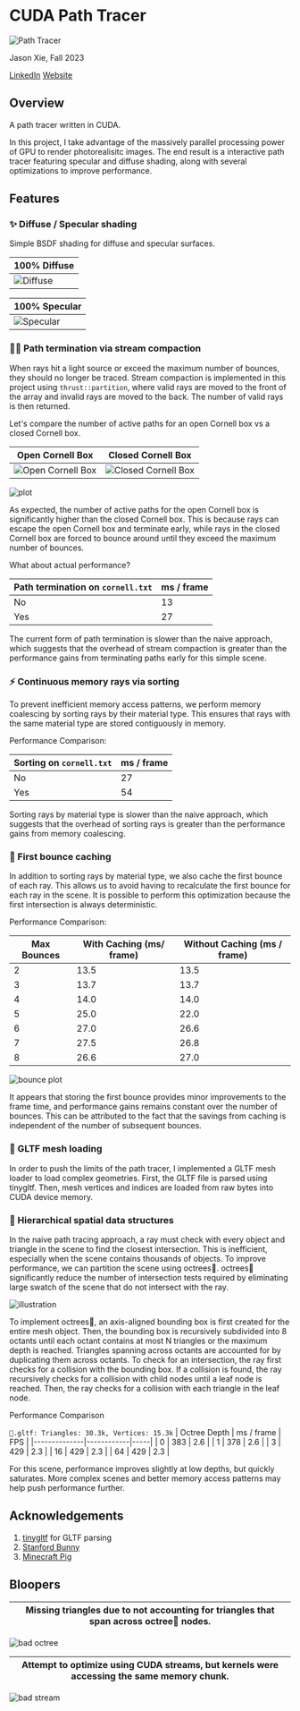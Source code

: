 CUDA Path Tracer
================
![Path Tracer](/img/bunny.png)

Jason Xie, Fall 2023

[LinkedIn](https://www.linkedin.com/in/jia-chun-xie/)
[Website](https://www.jchunx.dev)

## Overview

A path tracer written in CUDA.

In this project, I take advantage of the massively parallel processing power of GPU to render photorealisitc images. The end result is a interactive path tracer featuring specular and diffuse shading, along with several optimizations to improve performance.

## Features

### ✨ Diffuse / Specular shading

Simple BSDF shading for diffuse and specular surfaces.

| 100% Diffuse |
|-----------------|
| ![Diffuse](/img/pig_diffuse.png) |

| 100% Specular |
|-----------------|
| ![Specular](/img/pig_specular.png) |


### 🙅‍♂️ Path termination via stream compaction

When rays hit a light source or exceed the maximum number of bounces, they should no longer be traced. Stream compaction is implemented in this project using `thrust::partition`, where valid rays are moved to the front of the array and invalid rays are moved to the back. The number of valid rays is then returned.

Let's compare the number of active paths for an open Cornell box vs a closed Cornell box.

| Open Cornell Box | Closed Cornell Box |
|-----------------|-----------------|
| ![Open Cornell Box](/img/cornell_open.png) | ![Closed Cornell Box](/img/cornell_closed.png) |

![plot](/img/path_compare.png)

As expected, the number of active paths for the open Cornell box is significantly higher than the closed Cornell box. This is because rays can escape the open Cornell box and terminate early, while rays in the closed Cornell box are forced to bounce around until they exceed the maximum number of bounces.

What about actual performance? 

| Path termination on `cornell.txt` | ms / frame |
|-----------------|------------|
| No               |  13       |
| Yes              |  27        |

The current form of path termination is slower than the naive approach, which suggests that the overhead of stream compaction is greater than the performance gains from terminating paths early for this simple scene.

### ⚡️ Continuous memory rays via sorting

To prevent inefficient memory access patterns, we perform memory coalescing by sorting rays by their material type. This ensures that rays with the same material type are stored contiguously in memory.

Performance Comparison:

| Sorting on `cornell.txt` | ms / frame |
|-----------------|------------|
| No               |  27       |
| Yes              |  54        |

Sorting rays by material type is slower than the naive approach, which suggests that the overhead of sorting rays is greater than the performance gains from memory coalescing.

### 🏦 First bounce caching

In addition to sorting rays by material type, we also cache the first bounce of each ray. This allows us to avoid having to recalculate the first bounce for each ray in the scene. It is possible to perform this optimization because the first intersection is always deterministic.

Performance Comparison:

| Max Bounces | With Caching (ms/ frame) | Without Caching (ms / frame) |
|-----------------|------------|------------|
| 2               |  13.5       |  13.5       |
| 3              |  13.7       |  13.7       |
| 4              |  14.0       |  14.0       |
| 5              |  25.0       |  22.0       |
| 6              |  27.0       |  26.6       |
| 7              |  27.5       |  26.8       |
| 8              |  26.6       |  27.0       |

![bounce plot](/img/first_bounce.png)

It appears that storing the first bounce provides minor improvements to the frame time, and performance gains remains constant over the number of bounces. This can be attributed to the fact that the savings from caching is independent of the number of subsequent bounces.

### 🐇 GLTF mesh loading

In order to push the limits of the path tracer, I implemented a GLTF mesh loader to load complex geometries. First, the GLTF file is parsed using tinygltf. Then, mesh vertices and indices are loaded from raw bytes into CUDA device memory.

### 🐙 Hierarchical spatial data structures

In the naive path tracing approach, a ray must check with every object and triangle in the scene to find the closest intersection. This is inefficient, especially when the scene contains thousands of objects. To improve performance, we can partition the scene using octrees🐙. octrees🐙 significantly reduce the number of intersection tests required by eliminating large swatch of the scene that do not intersect with the ray.

![illustration](/img/octree_illustration.png)

To implement octrees🐙, an axis-aligned bounding box is first created for the entire mesh object. Then, the bounding box is recursively subdivided into 8 octants until each octant contains at most N triangles or the maximum depth is reached. Triangles spanning across octants are accounted for by duplicating them across octants. To check for an intersection, the ray first checks for a collision with the bounding box. If a collision is found, the ray recursively checks for a collision with child nodes until a leaf node is reached. Then, the ray checks for a collision with each triangle in the leaf node.


Performance Comparison

`🐇.gltf: Triangles: 30.3k, Vertices: 15.3k` 
| Octree Depth | ms / frame | FPS |
|--------------|------------|-----|
| 0            | 383        | 2.6 |
| 1            |  378        | 2.6 |
| 3            |  429        | 2.3 |
| 16            |  429        | 2.3 |
| 64            |  429        | 2.3 |

For this scene, performance improves slightly at low depths, but quickly saturates. More complex scenes and better memory access patterns may help push performance further.

## Acknowledgements

1. [tinygltf](https://github.com/syoyo/tinygltf) for GLTF parsing
2. [Stanford Bunny](https://sketchfab.com/3d-models/stanford-bunny-df325cfe1fa24108bdfef58ba7e88b3a)
3. [Minecraft Pig](https://sketchfab.com/3d-models/minecraft-pig-98b5949506b84484aecacea589f38c45)

## Bloopers

|Missing triangles due to not accounting for triangles that span across octree🐙 nodes.|
|-----------------|
![bad octree](/img/bad_octree1.png)


|Attempt to optimize using CUDA streams, but kernels were accessing the same memory chunk.|
|-----------------|
![bad stream](/img/bad_stream.png)